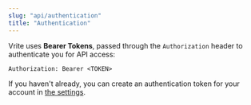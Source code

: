 ```yaml
---
slug: "api/authentication"
title: "Authentication"
---
```


Vrite uses **Bearer Tokens**, passed through the `Authorization` header to authenticate you for API access:

```
Authorization: Bearer <TOKEN>
```

If you haven't already, you can create an authentication token for your account in [the settings](https://docs.vrite.io/usage-guide/configuring-vrite/#creating-and-updating-api-tokens).